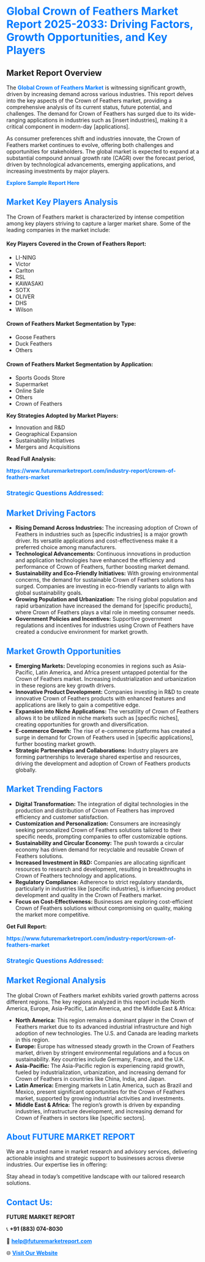 <h1 style="color: #007BFF;">Global Crown of Feathers Market Report 2025-2033: Driving Factors, Growth Opportunities, and Key Players</h1>

<section id="overview">
<h2>Market Report Overview</h2>
<p>The <a href="https://www.futuremarketreport.com/industry-report/crown-of-feathers-market" style="color: #007BFF; text-decoration: none;"><strong>Global Crown of Feathers Market</strong></a> is witnessing significant growth, driven by increasing demand across various industries. This report delves into the key aspects of the Crown of Feathers market, providing a comprehensive analysis of its current status, future potential, and challenges. The demand for Crown of Feathers has surged due to its wide-ranging applications in industries such as [insert industries], making it a critical component in modern-day [applications].</p>
<p>As consumer preferences shift and industries innovate, the Crown of Feathers market continues to evolve, offering both challenges and opportunities for stakeholders. The global market is expected to expand at a substantial compound annual growth rate (CAGR) over the forecast period, driven by technological advancements, emerging applications, and increasing investments by major players.</p>
</section>

<section id="overview">
<p><a href="https://www.futuremarketreport.com/request-sample/reportId=113038" style="color: #007BFF; text-decoration: none;"><strong>Explore Sample Report Here</strong></a></p>
</section>

<section id="key-players">
<h2 style="color: #007BFF;">Market Key Players Analysis</h2>
<p>The Crown of Feathers market is characterized by intense competition among key players striving to capture a larger market share. Some of the leading companies in the market include:</p>
<h4>Key Players Covered in the Crown of Feathers Report:</h4>
<ul><li>LI-NING</li><li>Victor</li><li>Carlton</li><li>RSL</li><li>KAWASAKI</li><li>SOTX</li><li>OLIVER</li><li>DHS</li><li>Wilson</li></ul>
<h4>Crown of Feathers Market Segmentation by Type:</h4>
<ul><li>Goose Feathers</li><li>Duck Feathers</li><li>Others</li></ul>

<h4>Crown of Feathers Market Segmentation by Application:</h4>
<ul><li>Sports Goods Store</li><li>Supermarket</li><li>Online Sale</li><li>Others</li><li>Crown of Feathers</li></ul>
<p><strong>Key Strategies Adopted by Market Players:</strong></p>
<ul>
<li>Innovation and R&D</li>
<li>Geographical Expansion</li>
<li>Sustainability Initiatives</li>
<li>Mergers and Acquisitions</li>
</ul>
</section>

<section>
<p><strong>Read Full Analysis: </strong></p><a href="https://www.futuremarketreport.com/industry-report/crown-of-feathers-market" style="color: #007BFF; text-decoration: none;"><strong>https://www.futuremarketreport.com/industry-report/crown-of-feathers-market</strong></a>
<h3 style="color: #007BFF;">Strategic Questions Addressed:</h3>
</section>

<section id="driving-factors">
<h2 style="color: #007BFF;">Market Driving Factors</h2>
<ul>
<li><strong>Rising Demand Across Industries:</strong> The increasing adoption of Crown of Feathers in industries such as [specific industries] is a major growth driver. Its versatile applications and cost-effectiveness make it a preferred choice among manufacturers.</li>
<li><strong>Technological Advancements:</strong> Continuous innovations in production and application technologies have enhanced the efficiency and performance of Crown of Feathers, further boosting market demand.</li>
<li><strong>Sustainability and Eco-Friendly Initiatives:</strong> With growing environmental concerns, the demand for sustainable Crown of Feathers solutions has surged. Companies are investing in eco-friendly variants to align with global sustainability goals.</li>
<li><strong>Growing Population and Urbanization:</strong> The rising global population and rapid urbanization have increased the demand for [specific products], where Crown of Feathers plays a vital role in meeting consumer needs.</li>
<li><strong>Government Policies and Incentives:</strong> Supportive government regulations and incentives for industries using Crown of Feathers have created a conducive environment for market growth.</li>
</ul>
</section>

<section id="growth-opportunities">
<h2 style="color: #007BFF;">Market Growth Opportunities</h2>
<ul>
<li><strong>Emerging Markets:</strong> Developing economies in regions such as Asia-Pacific, Latin America, and Africa present untapped potential for the Crown of Feathers market. Increasing industrialization and urbanization in these regions are key growth drivers.</li>
<li><strong>Innovative Product Development:</strong> Companies investing in R&D to create innovative Crown of Feathers products with enhanced features and applications are likely to gain a competitive edge.</li>
<li><strong>Expansion into Niche Applications:</strong> The versatility of Crown of Feathers allows it to be utilized in niche markets such as [specific niches], creating opportunities for growth and diversification.</li>
<li><strong>E-commerce Growth:</strong> The rise of e-commerce platforms has created a surge in demand for Crown of Feathers used in [specific applications], further boosting market growth.</li>
<li><strong>Strategic Partnerships and Collaborations:</strong> Industry players are forming partnerships to leverage shared expertise and resources, driving the development and adoption of Crown of Feathers products globally.</li>
</ul>
</section>

<section id="trending-factors">
<h2 style="color: #007BFF;">Market Trending Factors</h2>
<ul>
<li><strong>Digital Transformation:</strong> The integration of digital technologies in the production and distribution of Crown of Feathers has improved efficiency and customer satisfaction.</li>
<li><strong>Customization and Personalization:</strong> Consumers are increasingly seeking personalized Crown of Feathers solutions tailored to their specific needs, prompting companies to offer customizable options.</li>
<li><strong>Sustainability and Circular Economy:</strong> The push towards a circular economy has driven demand for recyclable and reusable Crown of Feathers solutions.</li>
<li><strong>Increased Investment in R&D:</strong> Companies are allocating significant resources to research and development, resulting in breakthroughs in Crown of Feathers technology and applications.</li>
<li><strong>Regulatory Compliance:</strong> Adherence to strict regulatory standards, particularly in industries like [specific industries], is influencing product development and quality in the Crown of Feathers market.</li>
<li><strong>Focus on Cost-Effectiveness:</strong> Businesses are exploring cost-efficient Crown of Feathers solutions without compromising on quality, making the market more competitive.</li>
</ul>
</section>

<section>
<p><strong>Get Full Report: </strong></p><a href="https://www.futuremarketreport.com/industry-report/crown-of-feathers-market" style="color: #007BFF; text-decoration: none;"><strong>https://www.futuremarketreport.com/industry-report/crown-of-feathers-market</strong></a>
<h3 style="color: #007BFF;">Strategic Questions Addressed:</h3>
</section>


<section id="regional-analysis">
<h2 style="color: #007BFF;">Market Regional Analysis</h2>
<p>The global Crown of Feathers market exhibits varied growth patterns across different regions. The key regions analyzed in this report include North America, Europe, Asia-Pacific, Latin America, and the Middle East & Africa:</p>
<ul>
<li><strong>North America:</strong> This region remains a dominant player in the Crown of Feathers market due to its advanced industrial infrastructure and high adoption of new technologies. The U.S. and Canada are leading markets in this region.</li>
<li><strong>Europe:</strong> Europe has witnessed steady growth in the Crown of Feathers market, driven by stringent environmental regulations and a focus on sustainability. Key countries include Germany, France, and the U.K.</li>
<li><strong>Asia-Pacific:</strong> The Asia-Pacific region is experiencing rapid growth, fueled by industrialization, urbanization, and increasing demand for Crown of Feathers in countries like China, India, and Japan.</li>
<li><strong>Latin America:</strong> Emerging markets in Latin America, such as Brazil and Mexico, present significant opportunities for the Crown of Feathers market, supported by growing industrial activities and investments.</li>
<li><strong>Middle East & Africa:</strong> The region’s growth is driven by expanding industries, infrastructure development, and increasing demand for Crown of Feathers in sectors like [specific sectors].</li>
</ul>
</section>

<footer>
<h2 style="color: #007BFF;">About FUTURE MARKET REPORT</h2>
<p>We are a trusted name in market research and advisory services, delivering actionable insights and strategic support to businesses across diverse industries. Our expertise lies in offering:</p>

<p>Stay ahead in today’s competitive landscape with our tailored research solutions.</p>

<h2 style="color: #007BFF;">Contact Us:</h2>
<p><strong>FUTURE MARKET REPORT</strong></p>
<p>📞 <strong>+91 (883) 074-8030</strong></p>
<p>📧 <strong><a href="mailto:help@futuremarketreport.com" style="color: #007BFF;">help@futuremarketreport.com</a></strong></p>
<p>🌐 <strong><a href="https://www.futuremarketreport.com/" style="color: #007BFF;">Visit Our Website</a></strong></p>
</footer>